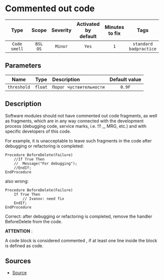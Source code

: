 # Commented out code

| Type | Scope | Severity | Activated<br/>by default | Minutes<br/>to fix | Tags |
| :-: | :-: | :-: | :-: | :-: | :-: |
| `Code smell` | `BSL`<br/>`OS` | `Minor` | `Yes` | `1` | `standard`<br/>`badpractice` |

## Parameters 

| Name | Type | Description | Default value |
| :-: | :-: | :-- | :-: |
| `threshold` | `float` | ```Порог чуствительности``` | ```0.9F``` |

<!-- Блоки выше заполняются автоматически, не трогать -->
## Description

Software modules should not have commented out code fragments, as well as fragments,
which are in any way connected with the development process (debugging code, service marks, i.e. !!! _, MRG, etc.)
and with specific developers of this code.

For example, it is unacceptable to leave such fragments in the code after debugging or refactoring is completed:

```bsl
Procedure BeforeDelete(Failure)
	//If True Then
	//	Message("For debugging");
	//EndIf;
EndProcedure
```

also wrong:

```bsl
Procedure BeforeDelete(Failure)
	If True Then
		// Ivanov: need fix
	EndIf;
EndProcedure
```

Correct: after debugging or refactoring is completed, remove the handler BeforeDelete from the code.

**ATTENTION** : 

A code block is considered commented , if at least one line inside the block is defined as code.

## Sources

- [Source](https://its.1c.ru/db/v8std/content/456/hdoc)
